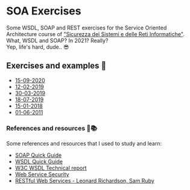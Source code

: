 # SOA Exercises

Some WSDL, SOAP and REST exercises for the Service Oriented Architecture course of ["Sicurezza dei Sistemi e delle Reti Informatiche"](https://www.unimi.it/it/corsi/corsi-di-laurea/sicurezza-dei-sistemi-e-delle-reti-informatiche).
What, WSDL and SOAP? In 2021? Really?  
Yep, life's hard, dude.. 😎

## Exercises and examples 📒

- [15-09-2020](./exercises/2020-09-15.MD)
- [12-02-2019](./exercises/2019-02-12.MD)
- [30-03-2019](./exercises/2019-03-30.MD)
- [18-07-2019](./exercises/2019-07-18.MD)
- [15-01-2018](./exercises/2018-01-15.MD)
- [01-06-2011](./exercises/2011-06-01.MD)

### References and resources 🔖📚

Some references and resources that I used to study and learn:

- [SOAP Quick Guide](https://www.tutorialspoint.com/soap/soap_quick_guide.htm)
- [WSDL Quick Guide](https://www.tutorialspoint.com/wsdl/wsdl_quick_guide.htm)
- [W3C WSDL Technical report](https://www.w3.org/TR/wsdl.html#_notational)
- [Web Service Security](https://www.ibm.com/support/knowledgecenter/en/SSEQTP_8.5.5/com.ibm.websphere.base.doc/ae/cwbs_conceptsmsglevel.html)
- [RESTful Web Services - Leonard Richardson, Sam Ruby](https://www.oreilly.com/library/view/restful-web-services/9780596529260/)
